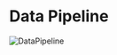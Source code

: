 # Data Pipeline
![DataPipeline](https://github.com/user-attachments/assets/305b4e49-36df-462f-842f-f6be0467fcdd)
